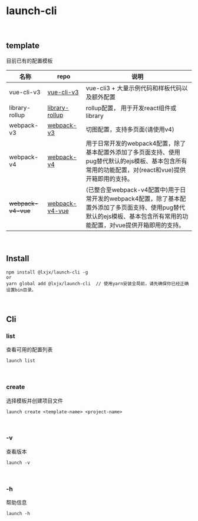 # launch-cli

<br>

## template

目前已有的配置模板

| 名称       | repo                                                     | 说明                              |
| ---------- | ------------------------------------------------------------ | --------------------------------- |
| vue-cli-v3 | [vue-cli-v3](https://github.com/Iixianjie/launch-template-vue-cli-v3) | vue-cli3 + 大量示例代码和样板代码以及额外配置 |
| library-rollup | [library-rollup](https://github.com/Iixianjie/launch-template-library-rollup) | rollup配置， 用于开发react组件或library |
| webpack-v3 | [webpack-v3](https://github.com/Iixianjie/launch-template-webpack-v3) | 切图配置，支持多页面(请使用v4)       |
| webpack-v4 | [webpack-v4](https://github.com/Iixianjie/launch-template-webpack-v4) | 用于日常开发的webpack4配置，除了基本配置外添加了多页面支持、使用pug替代默认的ejs模板、基本包含所有常用的功能配置，对(react和vue)提供开箱即用的支持。      |
| ~~webpack-v4-vue~~ | [webpack-v4-vue](https://github.com/Iixianjie/launch-template-webpack-v4-vue) | (已整合至webpack-v4配置中)用于日常开发的webpack4配置，除了基本配置外添加了多页面支持、使用pug替代默认的ejs模板、基本包含所有常用的功能配置，对vue提供开箱即用的支持。      |

<br>

## Install
```
npm install @lxjx/launch-cli -g
or
yarn global add @lxjx/launch-cli  // 使用yarn安装全局前，请先确保你已经正确设置bin目录。
```

<br>

## Cli
### list
查看可用的配置列表
```
launch list
```

<br>

### create
选择模板并创建项目文件
```
launch create <template-name> <project-name>
```

<br>

### -v
查看版本
```
launch -v
```

<br>

### -h
帮助信息
```
launch -h
```
